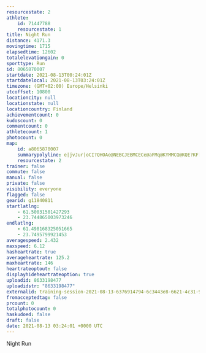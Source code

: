 ```yaml
---
resourcestate: 2
athlete:
    id: 71447788
    resourcestate: 1
title: Night Run
distance: 4171.3
movingtime: 1715
elapsedtime: 12602
totalelevationgain: 0
sporttype: Run
id: 8065870007
startdate: 2021-08-13T00:24:01Z
startdatelocal: 2021-08-13T03:24:01Z
timezone: (GMT+02:00) Europe/Helsinki
utcoffset: 10800
locationcity: null
locationstate: null
locationcountry: Finland
achievementcount: 0
kudoscount: 0
commentcount: 0
athletecount: 1
photocount: 0
map:
    id: a8065870007
    summarypolyline: e|jvJur|oCI?QHOAe@NEBCJEBMCECe@aFMq@KYMMCQ@KQE?KF[?e@KQI@GESCUa@Ko@G_AEQ?c@C[OOMCa@gAMKSAOGESC_@@KM_@OKQo@OYOc@ECK@MOOs@Uy@MYIIQ?GGQe@ESQYG]KQKi@Q_@EYEc@WiAC_@Bq@BU\iAD_@Pq@Ak@D[EYEIQo@U_@GEG@IHGNQT]\KD]n@?RCA@BCPH\@p@Rr@Bj@ANIDKi@IG[iBYiAEa@y@cEu@qEISSUYg@s@qCS_@IGEBCTf@dB\~CLTHHPJJ?b@_@r@mBVc@FAR^RFNGNQFQXuAVy@^s@b@a@NURO^CRBXGx@i@RYTq@F]d@qAHe@@a@GyA@gADm@?aAJw@P}@HW@ULk@X{@Ns@rA_EB@BUCE?IV{@P_A@?Bd@PNh@x@Vh@HJ~@`@D?f@?XKdADEMHK@MFCDE@u@H_@?eAG_ABQD@@D@Aj@TL@HJj@FHLJ?ZALQd@Un@Qj@Gn@R\N^HPPNZNBJAHATYx@qAOACBPo@Xk@^WPWbAEDADMHAHGNCPJLVHGr@JZCt@BNIb@o@TORvCMf@AJB\IR?TNj@^n@@HZ^TNNZBd@CZ_@~@?JGPEj@@hFIn@Bd@EbA?l@FpBHt@DrAZdA@`@CLHVFt@Cr@Id@IjA]x@?JN|@Aj@Db@BPBAFNSrACd@Mh@OXKd@Hj@@BJDHNT~@BP?`@Hh@A\BJ_@ZIJ?DO@KBKVMCQFOAGFQB
    resourcestate: 2
trainer: false
commute: false
manual: false
private: false
visibility: everyone
flagged: false
gearid: g11840811
startlatlng:
    - 61.50031501427293
    - 23.744865003973246
endlatlng:
    - 61.498168325051665
    - 23.7495799921453
averagespeed: 2.432
maxspeed: 6.12
hasheartrate: true
averageheartrate: 125.2
maxheartrate: 146
heartrateoptout: false
displayhideheartrateoption: true
uploadid: 8633198477
uploadidstr: "8633198477"
externalid: training-session-2021-08-13-6376914794-6c3443e8-6621-4c31-9b7d-d121c23e7e8b.fit
fromacceptedtag: false
prcount: 0
totalphotocount: 0
haskudoed: false
draft: false
date: 2021-08-13 03:24:01 +0000 UTC
---
```

Night Run